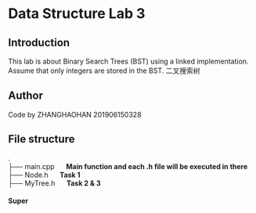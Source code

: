 # Data Structure Lab 3

## Introduction
This lab is about Binary Search Trees (BST) using a linked implementation. 
Assume that only integers are stored in the BST. 二叉搜索树

## Author
Code by ZHANGHAOHAN 201906150328

## File structure

.  
├── main.cpp &nbsp;&nbsp;&nbsp;&nbsp; **Main function and each .h file will be executed in there**\
├── Node.h &nbsp;&nbsp;&nbsp;&nbsp; **Task 1**\
├── MyTree.h &nbsp;&nbsp;&nbsp;&nbsp; **Task 2 & 3**


#### Super

